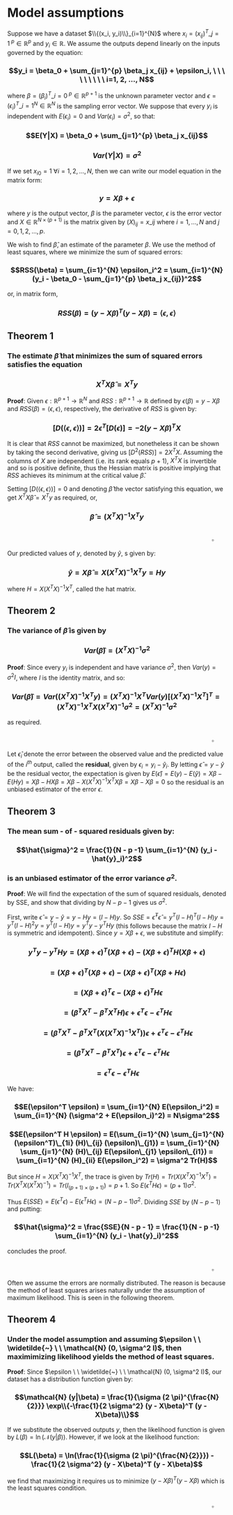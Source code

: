 # Model assumptions

Suppose we have a dataset $\\{(x_i, y_i)\\}_{i=1}^{N}$ where $x_i = {({x_i}_j)^T}\_{j=1}^{\ p} \in \mathbb{R}^p$ and $y_i \in \mathbb{R}$. We assume the outputs depend linearly on the inputs governed by the equation:

### $$y_i = \beta_0 + \sum_{j=1}^{p} \beta_j x_{ij} + \epsilon_i, \ \ \ \ \ \ \ \ \ i=1, 2, ..., N$$

where $\beta = {(\beta_i)^T}\_{i=0}^{\ p} \in \mathbb{R}^{p+1}$ is the unknown parameter vector and $\epsilon = {(\epsilon_i)^T}\_{i=1}^{N} \in \mathbb{R}^{N}$ is the sampling error vector. We suppose that every $y_i$ is independent with $E(\epsilon_i) = 0$ and $Var(\epsilon_i) = \sigma^2$, so that:

### $$E(Y|X) = \beta_0 + \sum_{j=1}^{p} \beta_j x_{ij}$$
### $$Var(Y|X) = \sigma^2$$

If we set $x_{i0} = 1 \  \forall i = 1, 2, ..., N$, then we can write our model equation in the matrix form:

### $$y = X\beta + \epsilon$$

where $y$ is the output vector, $\beta$ is the parameter vector, $\epsilon$ is the error vector and $X \in \mathbb{R}^{N \times (p+1)}$ is the matrix given by $(X)_{ij} = x\_{ij}$ where $i = 1, ..., N$ and $j = 0, 1, 2, ..., p$.

We wish to find $\hat{\beta}$, an estimate of the parameter $\beta$. We use the method of least squares, where we minimize the sum of squared errors:

### $$RSS(\beta) = \sum_{i=1}^{N} \epsilon_i^2 = \sum_{i=1}^{N} (y_i - \beta_0 - \sum_{j=1}^{p} \beta_j x_{ij})^2$$

or, in matrix form,

### $$RSS(\beta) = (y - X\beta)^T (y - X\beta) = \langle \epsilon, \epsilon \rangle$$

## Theorem 1 
### The estimate $\hat{\beta}$ that minimizes the sum of squared errors satisfies the equation
### $$X^T X\hat{\beta} = X^T y$$

**Proof**: Given $\epsilon: \mathbb{R}^{p+1} \rightarrow \mathbb{R}^N$ and $RSS: \mathbb{R}^{p+1} \rightarrow \mathbb{R}$ defined by $\epsilon(\beta) = y - X\beta$ and $RSS(\beta) = \langle \epsilon, \epsilon \rangle$, respectively, the derivative of $RSS$ is given by:

### $$[D(\langle \epsilon, \epsilon \rangle)] = 2 \epsilon^T [D(\epsilon)] = -2(y - X\beta)^T X$$

It is clear that $RSS$ cannot be maximized, but nonetheless it can be shown by taking the second derivative, giving us $[D^2(RSS)] = 2 X^T X$. Assuming the columns of $X$ are independent (i.e. its rank equals $p + 1$), $X^T X$ is invertible and so is positive definite, thus the Hessian matrix is positive implying that $RSS$ achieves its minimum at the critical value $\hat{\beta}$.

Setting $[D(\langle \epsilon, \epsilon \rangle)] = 0$ and denoting $\hat{\beta}$ the vector satisfying this equation, we get $X^T X\hat{\beta} = X^T y$ as required, or,

### $$\hat{\beta} = (X^T X)^{-1} X^T y$$

$$\ \ \ \ \ \ \ \ \ \ \ \ \ \ \ \ \ \ \ \ \ \ \ \ \ \ \ \ \ \ \ \ \ \ \ \ \ \ \ \ \ \ \ \ \ \ \ \ \ \ \ \ \ \ \ \ \ \ \ \ \ \ \ \ \ \ \ \ \ \ \ \ \ \ \ \ \ \ \ \ \ \ \ \ \ \ \ \ \ \ \ \ \ \ \ \ \ \ \ \ \ \ \ \ \ \ \ \ \ \ \ \ \ \ \ \ \ \ \ \ \ \ \ \ \ \ \ \ \ \ \ \ \ \ \ \ \ \ \ \ \ \ \ \ \ \ \ \ \ \ \ \ \ \ \ \ \ \ \ \ \ \ \ \ \ \ \ \ \ \ \ \ \ \ \ \ \ \ \ \ \ \ \ \ \ \ \ \ \ \ \ \ \ \ \ \ \ \ \ \ \ \ \ \ \ \ \ \ \ \ \ \ \ \ \ \ \ \ \ \ \ \ \ \ \ \ \ \ \ \ \ \ \ \ \ \ \ \ \ \ \square$$

Our predicted values of $y$, denoted by $\hat{y}$, s given by:

### $$\hat{y} = X\hat{\beta} = X(X^T X)^{-1} X^T y = Hy$$

where $H = X(X^T X)^{-1} X^T$, called the hat matrix.

## Theorem 2
### The variance of $\hat{\beta}$ is given by
### $$Var(\hat{\beta}) = (X^T X)^{-1} \sigma^2$$

**Proof**: Since every $y_i$ is independent and have variance $\sigma^2$, then $Var(y) = \sigma^2 I$, where $I$ is the identity matrix, and so:

### $$Var(\hat{\beta}) = Var((X^T X)^{-1} X^T y) = (X^T X)^{-1} X^T Var(y) [(X^T X)^{-1} X^T]^T = (X^T X)^{-1} X^T X (X^T X)^{-1} \sigma^2 = (X^T X)^{-1} \sigma^2$$
as required.
$$\ \ \ \ \ \ \ \ \ \ \ \ \ \ \ \ \ \ \ \ \ \ \ \ \ \ \ \ \ \ \ \ \ \ \ \ \ \ \ \ \ \ \ \ \ \ \ \ \ \ \ \ \ \ \ \ \ \ \ \ \ \ \ \ \ \ \ \ \ \ \ \ \ \ \ \ \ \ \ \ \ \ \ \ \ \ \ \ \ \ \ \ \ \ \ \ \ \ \ \ \ \ \ \ \ \ \ \ \ \ \ \ \ \ \ \ \ \ \ \ \ \ \ \ \ \ \ \ \ \ \ \ \ \ \ \ \ \ \ \ \ \ \ \ \ \ \ \ \ \ \ \ \ \ \ \ \ \ \ \ \ \ \ \ \ \ \ \ \ \ \ \ \ \ \ \ \ \ \ \ \ \ \ \ \ \ \ \ \ \ \ \ \ \ \ \ \ \ \ \ \ \ \ \ \ \ \ \ \ \ \ \ \ \ \ \ \ \ \ \ \ \ \ \ \ \ \ \ \ \ \ \ \ \ \ \ \ \ \ \ \square$$

Let $\hat{\epsilon}_i$ denote the error between the observed value and the predicted value of the $i^{th}$ output, called the **residual**, given by $\epsilon_i = y_i - \hat{y}_i$. By letting $\hat{\epsilon} = y - \hat{y}$ be the residual vector, the expectation is given by $E(\hat{\epsilon}) = E(y) - E(\hat{y}) = X\beta - E(H y) = X\beta - HX\beta = X\beta - X(X^T X)^{-1} X^T X\beta = X\beta - X\beta = 0$ so the residual is an unbiased estimator of the error $\epsilon$.

## Theorem 3
### The mean sum - of - squared residuals given by:
### $$\hat{\sigma}^2 = \frac{1}{N - p -1} \sum_{i=1}^{N} (y_i - \hat{y}_i)^2$$
### is an unbiased estimator of the error variance $\sigma^2$.

**Proof**: We will find the expectation of the sum of squared residuals, denoted by SSE, and show that dividing by $N - p - 1$ gives us $\sigma^2$. 

First, write $\hat{\epsilon} = y - \hat{y} = y - Hy = (I - H)y$. So $SSE = \hat{\epsilon}^T \hat{\epsilon} = y^T (I - H)^T (I - H) y = y^T (I - H)^2 y = y^T (I - H)y = y^T y - y^T Hy$ (this follows because the matrix $I - H$ is symmetric and idempotent). Since $y = X\beta + \epsilon$, we substitute and simplify:

### $$y^T y - y^T Hy = (X\beta + \epsilon)^T (X\beta + \epsilon) - (X\beta + \epsilon)^T H (X\beta + \epsilon)$$
### $$= (X\beta + \epsilon)^T (X\beta + \epsilon) - (X\beta + \epsilon)^T (X\beta + H \epsilon)$$
### $$= (X\beta + \epsilon)^T \epsilon - (X\beta + \epsilon)^T H \epsilon$$
### $$= (\beta^T X^T - \beta^T X^T H) \epsilon + \epsilon^T \epsilon - \epsilon^T H \epsilon$$
### $$= (\beta^T X^T - \beta^T X^T (X(X^T X)^{-1} X^T)) \epsilon + \epsilon^T \epsilon - \epsilon^T H \epsilon$$
### $$= (\beta^T X^T - \beta^T X^T) \epsilon + \epsilon^T \epsilon - \epsilon^T H \epsilon$$
### $$= \epsilon^T \epsilon - \epsilon^T H \epsilon$$

We have:

### $$E(\epsilon^T \epsilon) = \sum_{i=1}^{N} E(\epsilon_i^2) = \sum_{i=1}^{N} (\sigma^2 + E(\epsilon_i)^2) = N\sigma^2$$
### $$E(\epsilon^T H \epsilon) = E(\sum_{i=1}^{N} \sum_{j=1}^{N} (\epsilon^T)\_{1i} (H)\_{ij} (\epsilon)\_{j1}) = \sum_{i=1}^{N} \sum_{j=1}^{N} (H)\_{ij} E(\epsilon\_{j1} \epsilon\_{i1}) = \sum_{i=1}^{N} (H)_{ii} E(\epsilon_i^2) = \sigma^2 Tr(H)$$

But since $H = X(X^T X)^{-1} X^T$, the trace is given by $Tr(H) = Tr(X(X^T X)^{-1} X^T) = Tr(X^T X(X^T X)^{-1}) = Tr(I_{(p+1) \times (p+1)}) = p + 1$. So $E(\epsilon^T H \epsilon) = (p + 1) \sigma^2$.

Thus $E(SSE) = E(\epsilon^T \epsilon) - E(\epsilon^T H \epsilon) = (N - p - 1) \sigma^2$. Dividing $SSE$ by $(N - p - 1)$ and putting:

### $$\hat{\sigma}^2 = \frac{SSE}{N - p - 1} = \frac{1}{N - p -1} \sum_{i=1}^{N} (y_i - \hat{y}_i)^2$$

concludes the proof.
$$\ \ \ \ \ \ \ \ \ \ \ \ \ \ \ \ \ \ \ \ \ \ \ \ \ \ \ \ \ \ \ \ \ \ \ \ \ \ \ \ \ \ \ \ \ \ \ \ \ \ \ \ \ \ \ \ \ \ \ \ \ \ \ \ \ \ \ \ \ \ \ \ \ \ \ \ \ \ \ \ \ \ \ \ \ \ \ \ \ \ \ \ \ \ \ \ \ \ \ \ \ \ \ \ \ \ \ \ \ \ \ \ \ \ \ \ \ \ \ \ \ \ \ \ \ \ \ \ \ \ \ \ \ \ \ \ \ \ \ \ \ \ \ \ \ \ \ \ \ \ \ \ \ \ \ \ \ \ \ \ \ \ \ \ \ \ \ \ \ \ \ \ \ \ \ \ \ \ \ \ \ \ \ \ \ \ \ \ \ \ \ \ \ \ \ \ \ \ \ \ \ \ \ \ \ \ \ \ \ \ \ \ \ \ \ \ \ \ \ \ \ \ \ \ \ \ \ \ \ \ \ \ \ \ \ \ \ \ \ \ \square$$

Often we assume the errors are normally distributed. The reason is because the method of least squares arises naturally under the assumption of maximum likelihood. This is seen in the following theorem.

## Theorem 4
### Under the model assumption and assuming $\epsilon \ \ \widetilde{~} \ \ \mathcal{N} (0, \sigma^2 I)$, then maximimizing likelihood yields the method of least squares.

**Proof**: Since $\epsilon \ \ \widetilde{~} \ \ \mathcal{N} (0, \sigma^2 I)$, our dataset has a distribution function given by:

### $$\mathcal{N} (y|\beta) = \frac{1}{\sigma (2 \pi)^{\frac{N}{2}}} \exp\\{-\frac{1}{2 \sigma^2} (y - X\beta)^T (y - X\beta)\\}$$

If we substitute the observed outputs $y$, then the likelihood function is given by $L(\beta) = \ln(\mathcal{N} (y|\beta))$. However, if we look at the likelihood function:

### $$L(\beta) = \ln(\frac{1}{\sigma (2 \pi)^{\frac{N}{2}}}) - \frac{1}{2 \sigma^2} (y - X\beta)^T (y - X\beta)$$

we find that maximizing it requires us to minimize $(y - X\beta)^T (y - X\beta)$ which is the least squares condition.
$$\ \ \ \ \ \ \ \ \ \ \ \ \ \ \ \ \ \ \ \ \ \ \ \ \ \ \ \ \ \ \ \ \ \ \ \ \ \ \ \ \ \ \ \ \ \ \ \ \ \ \ \ \ \ \ \ \ \ \ \ \ \ \ \ \ \ \ \ \ \ \ \ \ \ \ \ \ \ \ \ \ \ \ \ \ \ \ \ \ \ \ \ \ \ \ \ \ \ \ \ \ \ \ \ \ \ \ \ \ \ \ \ \ \ \ \ \ \ \ \ \ \ \ \ \ \ \ \ \ \ \ \ \ \ \ \ \ \ \ \ \ \ \ \ \ \ \ \ \ \ \ \ \ \ \ \ \ \ \ \ \ \ \ \ \ \ \ \ \ \ \ \ \ \ \ \ \ \ \ \ \ \ \ \ \ \ \ \ \ \ \ \ \ \ \ \ \ \ \ \ \ \ \ \ \ \ \ \ \ \ \ \ \ \ \ \ \ \ \ \ \ \ \ \ \ \ \ \ \ \ \ \ \ \ \ \ \ \ \ \ \square$$

